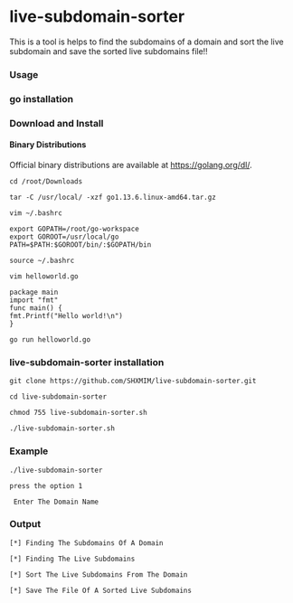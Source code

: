 # live-subdomain-sorter

This is a tool is helps to find the subdomains of a domain and sort the live subdomain and save the sorted live subdomains file!!

### Usage

### go installation

### Download and Install

#### Binary Distributions

Official binary distributions are available at https://golang.org/dl/.
```
cd /root/Downloads
```
```
tar -C /usr/local/ -xzf go1.13.6.linux-amd64.tar.gz
```
```
vim ~/.bashrc
```
```
export GOPATH=/root/go-workspace
export GOROOT=/usr/local/go
PATH=$PATH:$GOROOT/bin/:$GOPATH/bin
```
```
source ~/.bashrc
```
```
vim helloworld.go
```
```
package main
import "fmt"
func main() {
fmt.Printf("Hello world!\n")
}
```
```
go run helloworld.go
```
### live-subdomain-sorter installation

```
git clone https://github.com/SHXMIM/live-subdomain-sorter.git
```
```
cd live-subdomain-sorter
```
```
chmod 755 live-subdomain-sorter.sh
```
```
./live-subdomain-sorter.sh
``` 
### Example

```
./live-subdomain-sorter

press the option 1

 Enter The Domain Name 
```
### Output
```
[*] Finding The Subdomains Of A Domain

[*] Finding The Live Subdomains

[*] Sort The Live Subdomains From The Domain

[*] Save The File Of A Sorted Live Subdomains
```
